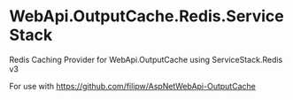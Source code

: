 WebApi.OutputCache.Redis.ServiceStack
=====================================

Redis Caching Provider for WebApi.OutputCache using ServiceStack.Redis v3

For use with https://github.com/filipw/AspNetWebApi-OutputCache
